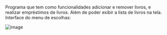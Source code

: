 Programa que tem como funcionalidades adicionar e remover livros, e realizar empréstimos de livros. Além de poder exibir a lista de livros na tela.
Interface do menu de escolhas:

![image](https://github.com/user-attachments/assets/19f839ff-f8a5-49fe-b093-de77162d4cfc)

